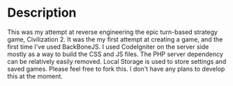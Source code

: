 Description
=======

This was my attempt at reverse engineering the epic turn-based strategy game, Civilization 2. It was the my first attempt at creating a game, and the first time I've used BackBoneJS. I used CodeIgniter on the server side mostly as a way to build the CSS and JS files. The PHP server dependency can be relatively easily removed. Local Storage is used to store settings and saved games. Please feel free to fork this. I don't have any plans to develop this at the moment.
